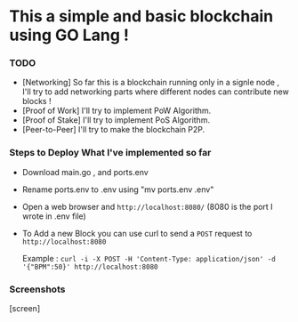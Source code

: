 # This a simple and basic blockchain using GO Lang !

### TODO
- [Networking] So far this is a blockchain running only in a signle node , I'll try to add networking parts where different nodes can contribute new blocks !
- [Proof of Work] I'll try to implement PoW Algorithm.
- [Proof of Stake] I'll try to implement PoS Algorithm.
- [Peer-to-Peer] I'll try to make the blockchain P2P.

### Steps to Deploy What I've implemented so far
- Download main.go , and ports.env
- Rename ports.env to .env using "mv ports.env .env"
- Open a web browser and `http://localhost:8080/` (8080 is the port I wrote in .env file)
- To Add a new Block you can use curl to send a `POST` request to `http://localhost:8080` 

  Example : `curl -i -X POST -H 'Content-Type: application/json' -d '{"BPM":50}' http://localhost:8080`

### Screenshots

[screen]
